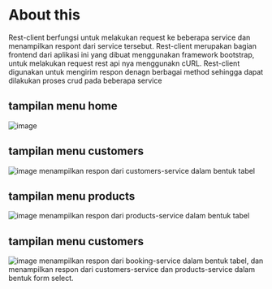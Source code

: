 # About this

Rest-client berfungsi untuk melakukan request ke beberapa service dan menampilkan respont dari service tersebut. Rest-client merupakan bagian frontend dari aplikasi ini yang dibuat menggunakan framework bootstrap, untuk melakukan request rest api nya menggunakn cURL. Rest-client digunakan untuk mengirim respon denagn berbagai method sehingga dapat dilakukan proses crud pada beberapa service

## tampilan menu home
![image](https://user-images.githubusercontent.com/59037594/198863602-a4a9a112-76de-44cc-9f16-8f227b3122e6.png)

## tampilan menu customers
![image](https://user-images.githubusercontent.com/59037594/198863757-35a3e85a-a95a-4435-8828-3531677bc8b7.png)
menampilkan respon dari customers-service dalam bentuk tabel


## tampilan menu products
![image](https://user-images.githubusercontent.com/59037594/198863772-b302eeaa-2cd5-4a24-b78c-30a9bb251c1d.png)
menampilkan respon dari products-service dalam bentuk tabel

## tampilan menu customers
![image](https://user-images.githubusercontent.com/59037594/198863782-82ceeefc-cb4d-4ba9-bdef-3ed70fae8312.png)
menampilkan respon dari booking-service dalam bentuk tabel, dan menampilkan respon dari customers-service dan products-service dalam bentuk form select.
